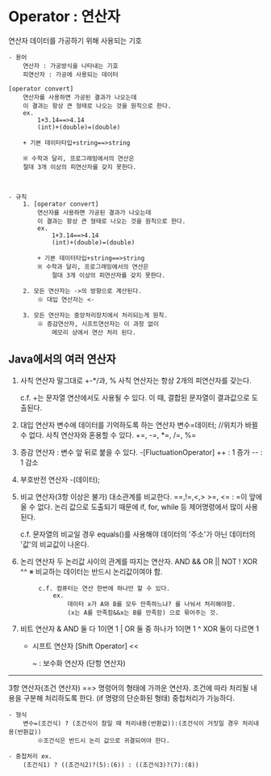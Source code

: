 # Operator : 연산자




연산자
	데이터를 가공하기 위해 사용되는 기호
	
	- 용어
		연산자 : 가공방식을 나타내는 기호
		피연산자 : 가공에 사용되는 데이터
				
	[operator convert]
		연산자를 사용하면 가공된 결과가 나오는데
		이 결과는 항상 큰 형태로 나오는 것을 원칙으로 한다.
		ex.
			1+3.14==>4.14
			(int)+(double)=(double)
			
		+ 기본 데이터타입+string==>string
		
		※ 수학과 달리, 프로그래밍에서의 연산은
		절대 3개 이상의 피연산자를 갖지 못한다.
		
		
		
	- 규칙
		1. [operator convert]
			연산자를 사용하면 가공된 결과가 나오는데
			이 결과는 항상 큰 형태로 나오는 것을 원칙으로 한다.
			ex.
				1+3.14==>4.14
				(int)+(double)=(double)
			
			+ 기본 데이터타입+string==>string
			※ 수학과 달리, 프로그래밍에서의 연산은
				절대 3개 이상의 피연산자를 갖지 못한다.
		
		2. 모든 연산자는 ->의 방향으로 계산된다.
			※ 대입 연산자는 <-
			
		3. 모든 연산자는 중앙처리장치에서 처리되는게 원칙.
			※ 증감연산자, 시프트연산자는 이 과정 없이
				메모리 상에서 연산 처리 된다.



## Java에서의 여러 연산자
1. 사칙 연산자
    말그대로 +-*/과, %
    사칙 연산자는 항상 2개의 피연산자를 갖는다.
    
    c.f. +는 문자열 연산에서도 사용될 수 있다.
        이 때, 결합된 문자열이 결과값으로 도출된다.

2. 대입 연산자
    변수에 데이터를 기억하도록 하는 연산자
        변수=데이터;	//위치가 바뀔 수 없다.
    사칙 연산자와 혼용할 수 있다.
        +=, -=, *=, /=, %=
                
3. 증감 연산자 : 변수 앞 뒤로 붙을 수 있다.
    -[FluctuationOperator]
    ++ : 1 증가
    -- : 1 감소
    
4. 부호반전 연산자
    -(데이터);
    
5. 비교 연산자(3항 이상은 불가)
    대소관계를 비교한다.
        ==,!=,<,>
        >=, <= : =이 앞에 올 수 없다.
    논리 값으로 도출되기 때문에
    if, for, while 등 제어명령에서 많이 사용된다.
    
    c.f. 문자열의 비교일 경우
        equals()를 사용해야 데이터의 '주소'가 아닌
        데이터의 '값'의 비교값이 나온다.
6. 논리 연산자
    두 논리값 사이의 관계를 따지는 연산자.
				AND	&&
				OR	||
				NOT	!
				XOR ^^
			※ 비교하는 데이터는 반드시 논리값이여야 함.
			
			c.f. 컴퓨터는 연산 한번에 하나만 할 수 있다.
				ex.
					데이터 x가 A와 B를 모두 만족하느냐? 를 나눠서 처리해야함.
					(x는 A를 만족함&&x는 B를 만족함) 으로 묶어주는 것.
			
7. 비트 연산자
    & AND	둘 다 1이면 1
    | OR	둘 중 하나가 1이면 1
    ^ XOR	둘이 다르면 1
    
    - 시프트 연산자 [Shift Operator]
        <<
        >>
        >>>
        ~ : 보수화 연산자 (단항 연산자)

-------------------------------------------------------------------------------------

3항 연산자(조건 연산자)
==> 명령어의 형태에 가까운 연산자.
	조건에 따라 처리될 내용을 구분해 처리하도록 한다. (if 명령의 단순화된 형태)
	중첩처리가 가능하다.
	
	- 형식
		변수=(조건식) ? (조건식이 참일 때 처리내용(반환값)):(조건식이 거짓일 경우 처리내용(반환값))
			※조건식은 반드시 논리 값으로 귀결되어야 한다.
			
	- 중첩처리 ex.
		(조건식1) ? ((조건식2)?(5):(6)) : ((조건식3)?(7):(8))	